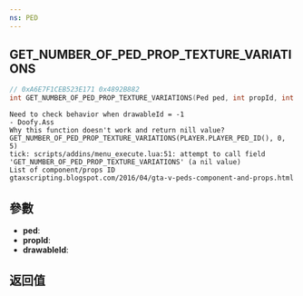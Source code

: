 ```yaml
---
ns: PED
---
```

## GET_NUMBER_OF_PED_PROP_TEXTURE_VARIATIONS

```c
// 0xA6E7F1CEB523E171 0x4892B882
int GET_NUMBER_OF_PED_PROP_TEXTURE_VARIATIONS(Ped ped, int propId, int drawableId);
```

```
Need to check behavior when drawableId = -1  
- Doofy.Ass  
Why this function doesn't work and return nill value?  
GET_NUMBER_OF_PED_PROP_TEXTURE_VARIATIONS(PLAYER.PLAYER_PED_ID(), 0, 5)  
tick: scripts/addins/menu_execute.lua:51: attempt to call field 'GET_NUMBER_OF_PED_PROP_TEXTURE_VARIATIONS' (a nil value)  
List of component/props ID  
gtaxscripting.blogspot.com/2016/04/gta-v-peds-component-and-props.html  
```

## 參數
* **ped**: 
* **propId**: 
* **drawableId**: 

## 返回值
